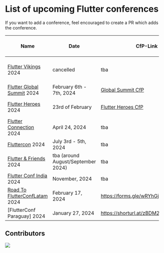 # List of upcoming Flutter conferences

If you want to add a conference, feel encouraged to create a PR which adds the conference.

| Name                                                           | Date                               | CfP-Link                                                                                                                 | CfP-Deadline-Date    | Place                               | Aprox. Attendees |
| -------------------------------------------------------------- | ---------------------------------- | ------------------------------------------------------------------------------------------------------------------------ | -------------------- | ----------------------------------- | ---------------- |
| [Flutter Vikings](https://fluttervikings.com/) 2024            | cancelled                          | tba                                                                                                                      | tba                  | Malmö, Sweden / Copenhagen, Denmark | 500 ?            |
| [Flutter Global Summit](https://events.geekle.us/flutter) 2024 | February 6th - 7th, 2024           | [Global Summit CfP](https://docs.google.com/forms/d/e/1FAIpQLScbZEiHXQRRjebkPQM87cisJdkibaD2qd3nRdMiADmP5129Ww/viewform) | ???                  | Online                              | 5000 +           |
| [Flutter Heroes](https://flutterheroes.com/) 2024              | 23rd of February                   | [Flutter Heroes CfP](https://papers.synesthesia.it/flutter-heroes-2024/cfp)                                              | 4th of December 2023 | Turin, Italy & Online               | ???              |
| [Flutter Connection](https://flutterconnection.io/) 2024       | April 24, 2024                     | tba                                                                                                                      | tba                  | Paris, France                       | ???              |
| [Fluttercon](https://fluttercon.dev/) 2024                     | July 3rd - 5th, 2024               | tba                                                                                                                      | tba                  | Berlin, Germany                     | 1000+            |
| [Flutter & Friends](https://www.flutterfriends.dev/) 2024      | tba (around August/September 2024) | tba                                                                                                                      | tba                  | Stockholm, Sweden                   | ???              |
| [Flutter Conf India](https://flutterconf.in/home) 2024       | November, 2024                     | tba                                                                                                                      | tba                  | tba, India                       | 500-1000              |
| [Road To FlutterConfLatam](https://peru.flutterconflatam.dev) 2024       | February 17, 2024                     | https://forms.gle/wRYhGjMNk9e8rvVo8                                                                                 | Friday, January 12, 2024                  | Arequipa, Perú                       | 500-1000              |
| [FlutterConf Paraguay] 2024 | January 27, 2024 | https://shorturl.at/zBDM2 | January 5, 2024 | Asunción, Paraguay | 500-1000              |


## Contributors

<a href="https://github.com/m-theis/flutter_conferences/graphs/contributors">
  <img src="https://contrib.rocks/image?repo=m-theis/flutter_conferences" />
</a>
